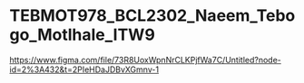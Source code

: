# TEBMOT978_BCL2302_Naeem_Tebogo_Motlhale_ITW9
https://www.figma.com/file/73R8UoxWpnNrCLKPjfWa7C/Untitled?node-id=2%3A432&t=2PIeHDaJDBvXGmnv-1